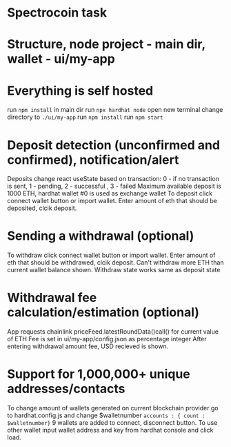 # Spectrocoin task
# Structure, node project - main dir, wallet - ui/my-app

# Everything is self hosted
run `npm install` in main dir
run `npx hardhat node`
open new terminal
change directory to `./ui/my-app`
run `npm install`
run `npm start`

# Deposit detection (unconfirmed and confirmed), notification/alert
Deposits change react useState based on transaction: 0 - if no transaction is sent, 1 - pending, 2 - successful , 3 - failed
Maximum available deposit is 1000 ETH, hardhat wallet #0 is used as exchange wallet
To deposit click connect wallet button or import wallet. Enter amount of eth that should be deposited, clcik deposit.

# Sending a withdrawal (optional)
To withdraw click connect wallet button or import wallet. Enter amount of eth that should be withdrawed, clcik deposit.
Can't withdraw more ETH than current wallet balance shown.
Withdraw state works same as deposit state

# Withdrawal fee calculation/estimation (optional)
App requests chainlink priceFeed.latestRoundData()call() for current value of ETH
Fee is set in ui/my-app/config.json as percentage integer
After entering withdrawal amount fee, USD recieved is shown.

# Support for 1,000,000+ unique addresses/contacts
To change amount of wallets generated on current blockchain provider go to hardhat.config.js and change $walletnumber `accounts : { count : $walletnumber}`
9 wallets are added to connect, disconnect button.
To use other wallet input wallet address and key from hardhat console and click load.
```
